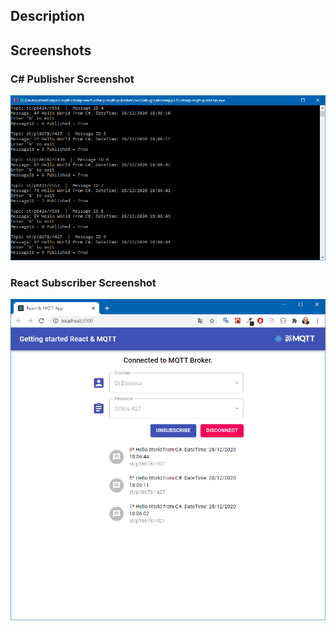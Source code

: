 ## Description


## Screenshots

### C# Publisher Screenshot 
![CSharp Publisher - Screenshot](/assets/csharp-publisher.png "CSharp Publisher - Screenshot")

### React Subscriber Screenshot
![React Subscriber - Screenshot](/assets/react-subscriber.png "React Subscriber - Screenshot")

